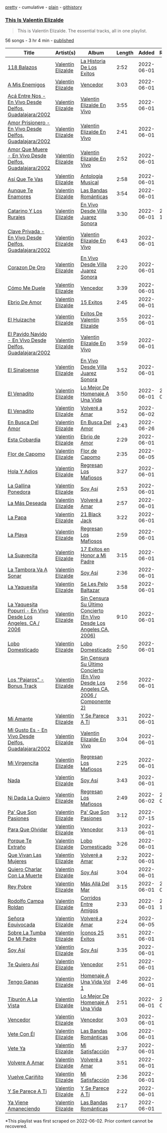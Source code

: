 [pretty](/playlists/pretty/37i9dQZF1DZ06evO26EKuA.md) - cumulative - [plain](/playlists/plain/37i9dQZF1DZ06evO26EKuA) - [githistory](https://github.githistory.xyz/mackorone/spotify-playlist-archive/blob/main/playlists/plain/37i9dQZF1DZ06evO26EKuA)

### [This Is Valentín Elizalde](https://open.spotify.com/playlist/37i9dQZF1DZ06evO26EKuA)

> This is Valentín Elizalde\. The essential tracks, all in one playlist.

56 songs - 3 hr 4 min - [published](https://open.spotify.com/playlist/6BOH8BsKezQ5TxHeOKr4t0)

| Title | Artist(s) | Album | Length | Added | Removed |
|---|---|---|---|---|---|
| [118 Balazos](https://open.spotify.com/track/1x7w8NuVvmSP4r65576eUZ) | [Valentín Elizalde](https://open.spotify.com/artist/3CAhiUHkUYT1mFtVHM9SHA) | [La Historia De Los Exitos](https://open.spotify.com/album/5oDuUiZkrmZeBgdyVcgFL6) | 2:52 | 2022-06-01 |  |
| [A Mis Enemigos](https://open.spotify.com/track/0rRxqhX6w0IWTFSzzRFSOo) | [Valentín Elizalde](https://open.spotify.com/artist/3CAhiUHkUYT1mFtVHM9SHA) | [Vencedor](https://open.spotify.com/album/0k0b9mpJt6tJMT26aIzpoe) | 3:03 | 2022-06-01 |  |
| [Acá Entre Nos \- En Vivo Desde Delfos, Guadalajara/2002](https://open.spotify.com/track/2YBcpGHHvg9vfCosDvTeal) | [Valentín Elizalde](https://open.spotify.com/artist/3CAhiUHkUYT1mFtVHM9SHA) | [Valentin Elizalde En Vivo](https://open.spotify.com/album/59xpl8GLkPx7p6cuEVrZ8L) | 3:55 | 2022-06-01 |  |
| [Amor Prisionero \- En Vivo Desde Delfos, Guadalajara/2002](https://open.spotify.com/track/5XhsSUVmOHvPIrGn7safdH) | [Valentín Elizalde](https://open.spotify.com/artist/3CAhiUHkUYT1mFtVHM9SHA) | [Valentin Elizalde En Vivo](https://open.spotify.com/album/59xpl8GLkPx7p6cuEVrZ8L) | 2:41 | 2022-06-01 |  |
| [Amor Que Muere \- En Vivo Desde Delfos, Guadalajara/2002](https://open.spotify.com/track/2NHZp87Eo4QbgSTYwcFAcs) | [Valentín Elizalde](https://open.spotify.com/artist/3CAhiUHkUYT1mFtVHM9SHA) | [Valentin Elizalde En Vivo](https://open.spotify.com/album/59xpl8GLkPx7p6cuEVrZ8L) | 2:52 | 2022-06-01 |  |
| [Así Que Te Vas](https://open.spotify.com/track/2ztgz4z6ZTBY7kOvEkZ87j) | [Valentín Elizalde](https://open.spotify.com/artist/3CAhiUHkUYT1mFtVHM9SHA) | [Antología Musical](https://open.spotify.com/album/3RlQl1k33Vm0kynw47fTjX) | 2:58 | 2022-06-01 |  |
| [Aunque Te Enamores](https://open.spotify.com/track/0F6ajDDUlAepkLFIyBLS0W) | [Valentín Elizalde](https://open.spotify.com/artist/3CAhiUHkUYT1mFtVHM9SHA) | [Las Bandas Románticas](https://open.spotify.com/album/0msllXlEH4Ndpv2NFcSCBd) | 3:54 | 2022-06-01 |  |
| [Catarino Y Los Rurales](https://open.spotify.com/track/1YLIdBkPxQwklrVk9RlzJP) | [Valentín Elizalde](https://open.spotify.com/artist/3CAhiUHkUYT1mFtVHM9SHA) | [En Vivo Desde Villa Juarez Sonora](https://open.spotify.com/album/0QkFGha0sQ1mFhuUEOKlxy) | 3:30 | 2022-06-01 | 2022-10-11 |
| [Clave Privada \- En Vivo Desde Delfos, Guadalajara/2002](https://open.spotify.com/track/03UlkuvBTpbvaSbAaJUriF) | [Valentín Elizalde](https://open.spotify.com/artist/3CAhiUHkUYT1mFtVHM9SHA) | [Valentin Elizalde En Vivo](https://open.spotify.com/album/59xpl8GLkPx7p6cuEVrZ8L) | 6:43 | 2022-06-01 |  |
| [Corazon De Oro](https://open.spotify.com/track/4mGuAAAyVlYdgORnfrTQpQ) | [Valentín Elizalde](https://open.spotify.com/artist/3CAhiUHkUYT1mFtVHM9SHA) | [En Vivo Desde Villa Juarez Sonora](https://open.spotify.com/album/0QkFGha0sQ1mFhuUEOKlxy) | 2:20 | 2022-06-01 |  |
| [Cómo Me Duele](https://open.spotify.com/track/38jXCpkXh5h6rfrTmNNADe) | [Valentín Elizalde](https://open.spotify.com/artist/3CAhiUHkUYT1mFtVHM9SHA) | [Vencedor](https://open.spotify.com/album/0k0b9mpJt6tJMT26aIzpoe) | 3:39 | 2022-06-01 |  |
| [Ebrio De Amor](https://open.spotify.com/track/4yDTg9PkshhDpmUIVFoYI5) | [Valentín Elizalde](https://open.spotify.com/artist/3CAhiUHkUYT1mFtVHM9SHA) | [15 Exitos](https://open.spotify.com/album/6xLX5b3LhCdmqiu78iHfQd) | 2:45 | 2022-06-01 |  |
| [El Huizache](https://open.spotify.com/track/6GYRz31A9T4PaUbrO5Kprz) | [Valentín Elizalde](https://open.spotify.com/artist/3CAhiUHkUYT1mFtVHM9SHA) | [Exitos De Valentín Elizalde](https://open.spotify.com/album/40Uw1siLm23gdzJGgzpJkB) | 3:55 | 2022-06-01 |  |
| [El Pavido Navido \- En Vivo Desde Delfos, Guadalajara/2002](https://open.spotify.com/track/6HH26pfSrXhOvF7Tvy75R5) | [Valentín Elizalde](https://open.spotify.com/artist/3CAhiUHkUYT1mFtVHM9SHA) | [Valentin Elizalde En Vivo](https://open.spotify.com/album/59xpl8GLkPx7p6cuEVrZ8L) | 3:59 | 2022-06-01 |  |
| [El Sinaloense](https://open.spotify.com/track/64s6BmkogWiJCeFyzSveiM) | [Valentín Elizalde](https://open.spotify.com/artist/3CAhiUHkUYT1mFtVHM9SHA) | [En Vivo Desde Villa Juarez Sonora](https://open.spotify.com/album/0QkFGha0sQ1mFhuUEOKlxy) | 3:52 | 2022-06-01 |  |
| [El Venadito](https://open.spotify.com/track/1LgRHcKeJz6ATJ8SPxWF85) | [Valentín Elizalde](https://open.spotify.com/artist/3CAhiUHkUYT1mFtVHM9SHA) | [Lo Mejor De Homenaje A Una Vida](https://open.spotify.com/album/4IMIycfVRmQVdtKYeoWqqr) | 3:50 | 2022-06-01 | 2022-06-03 |
| [El Venadito](https://open.spotify.com/track/47YN8mvkYqRspTkh6hA7Ow) | [Valentín Elizalde](https://open.spotify.com/artist/3CAhiUHkUYT1mFtVHM9SHA) | [Volveré a Amar](https://open.spotify.com/album/6VMGPpuRXzVUb2zwZjhJ4h) | 3:52 | 2022-06-02 |  |
| [En Busca Del Amor](https://open.spotify.com/track/71j7pKCwVoXQX2U2addBn8) | [Valentín Elizalde](https://open.spotify.com/artist/3CAhiUHkUYT1mFtVHM9SHA) | [En Busca Del Amor](https://open.spotify.com/album/6OyuwCArxeXhjquo17WHhH) | 2:43 | 2022-06-26 |  |
| [Esta Cobardia](https://open.spotify.com/track/17TL9yOtBcUaq4dwq4WBa8) | [Valentín Elizalde](https://open.spotify.com/artist/3CAhiUHkUYT1mFtVHM9SHA) | [Ebrio de Amor](https://open.spotify.com/album/7zaRBfzLrYisxc5092BkLj) | 2:29 | 2022-06-01 |  |
| [Flor de Capomo](https://open.spotify.com/track/4tjXsHj3H4RYPd0vGHmACg) | [Valentín Elizalde](https://open.spotify.com/artist/3CAhiUHkUYT1mFtVHM9SHA) | [Flor de Capomo](https://open.spotify.com/album/0TBSLDwB9LUUUwKLdWdHjf) | 2:35 | 2022-06-05 |  |
| [Hola Y Adios](https://open.spotify.com/track/7eF430WJ46ij8TOEYzyIor) | [Valentín Elizalde](https://open.spotify.com/artist/3CAhiUHkUYT1mFtVHM9SHA) | [Regresan Los Mafiosos](https://open.spotify.com/album/6t1A1wEKK74pqQkS06OTzY) | 3:27 | 2022-06-01 |  |
| [La Gallina Ponedora](https://open.spotify.com/track/7sWpr279lr6tDK5w0js3pC) | [Valentín Elizalde](https://open.spotify.com/artist/3CAhiUHkUYT1mFtVHM9SHA) | [Soy Así](https://open.spotify.com/album/4SrvbBpwiAJf09kK7EvQsk) | 2:53 | 2022-06-01 |  |
| [La Más Deseada](https://open.spotify.com/track/3KvOyxyr3g0OoxuMc0iXUi) | [Valentín Elizalde](https://open.spotify.com/artist/3CAhiUHkUYT1mFtVHM9SHA) | [Volveré a Amar](https://open.spotify.com/album/6VMGPpuRXzVUb2zwZjhJ4h) | 2:57 | 2022-06-01 |  |
| [La Papa](https://open.spotify.com/track/3CnlFw80D6rDYqgQ6ODsAs) | [Valentín Elizalde](https://open.spotify.com/artist/3CAhiUHkUYT1mFtVHM9SHA) | [21 Black Jack](https://open.spotify.com/album/29YDKQOWNWncNxE75t1EY3) | 3:22 | 2022-06-01 |  |
| [La Playa](https://open.spotify.com/track/4I2uRBguWbYidzYUdTjKxZ) | [Valentín Elizalde](https://open.spotify.com/artist/3CAhiUHkUYT1mFtVHM9SHA) | [Regresan Los Mafiosos](https://open.spotify.com/album/6t1A1wEKK74pqQkS06OTzY) | 2:59 | 2022-06-01 |  |
| [La Suavecita](https://open.spotify.com/track/2hHIB7iJW9Pj7sDNqZ2S3g) | [Valentín Elizalde](https://open.spotify.com/artist/3CAhiUHkUYT1mFtVHM9SHA) | [17 Exitos en Honor a Mi Padre](https://open.spotify.com/album/2BzMoa1U74hHKVgLlzKVoU) | 3:15 | 2022-06-01 |  |
| [La Tambora Va A Sonar](https://open.spotify.com/track/1qEVrgmfyslOXCpQsVaf1u) | [Valentín Elizalde](https://open.spotify.com/artist/3CAhiUHkUYT1mFtVHM9SHA) | [Soy Así](https://open.spotify.com/album/4SrvbBpwiAJf09kK7EvQsk) | 2:36 | 2022-06-01 |  |
| [La Yaquesita](https://open.spotify.com/track/4COFVKhvXA3LecFReH6D2v) | [Valentín Elizalde](https://open.spotify.com/artist/3CAhiUHkUYT1mFtVHM9SHA) | [Se Les Pelo Baltazar](https://open.spotify.com/album/6u1WedqeupmhpAlkyNU7XW) | 3:58 | 2022-06-01 |  |
| [La Yaquesita Popurrí \- En Vivo Desde Los Angeles, CA / 2006](https://open.spotify.com/track/0odqSYHLOpCGzRKFrLpJvL) | [Valentín Elizalde](https://open.spotify.com/artist/3CAhiUHkUYT1mFtVHM9SHA) | [Sin Censura Su Último Concierto \(En Vivo Desde Los Angeles CA, 2006\)](https://open.spotify.com/album/65hKWFUh570PVFBopSgfaa) | 9:10 | 2022-06-01 |  |
| [Lobo Domesticado](https://open.spotify.com/track/21dO2n3oshsn3FkbB6Y5Mm) | [Valentín Elizalde](https://open.spotify.com/artist/3CAhiUHkUYT1mFtVHM9SHA) | [Lobo Domesticado](https://open.spotify.com/album/3zLqP9HFFRT6uEI0kOLuNP) | 2:50 | 2022-06-01 |  |
| [Los "Pajaros" \- Bonus Track](https://open.spotify.com/track/6M517vjML2dFAE41OfF1JA) | [Valentín Elizalde](https://open.spotify.com/artist/3CAhiUHkUYT1mFtVHM9SHA) | [Sin Censura Su Último Concierto \(En Vivo Desde Los Angeles CA, 2006 / Componente 2\)](https://open.spotify.com/album/509Khys7Q3ZDhPuGaDL11p) | 2:56 | 2022-06-01 |  |
| [Mi Amante](https://open.spotify.com/track/5bX4DfCjAI8ORKWLX2iiOJ) | [Valentín Elizalde](https://open.spotify.com/artist/3CAhiUHkUYT1mFtVHM9SHA) | [Y Se Parece A Tí](https://open.spotify.com/album/123FJyOsN9p5QU6wGi5sSo) | 3:31 | 2022-06-01 |  |
| [Mi Gusto Es \- En Vivo Desde Delfos, Guadalajara/2002](https://open.spotify.com/track/02fiVilPtgr2v54oU7V0Tz) | [Valentín Elizalde](https://open.spotify.com/artist/3CAhiUHkUYT1mFtVHM9SHA) | [Valentin Elizalde En Vivo](https://open.spotify.com/album/59xpl8GLkPx7p6cuEVrZ8L) | 3:04 | 2022-06-01 |  |
| [Mi Virgencita](https://open.spotify.com/track/2uKWSWKk9Mi7tCFgDg7Tui) | [Valentín Elizalde](https://open.spotify.com/artist/3CAhiUHkUYT1mFtVHM9SHA) | [Regresan Los Mafiosos](https://open.spotify.com/album/6t1A1wEKK74pqQkS06OTzY) | 2:25 | 2022-06-01 |  |
| [Nada](https://open.spotify.com/track/6HYzSzoRXH844SQbLYfNOS) | [Valentín Elizalde](https://open.spotify.com/artist/3CAhiUHkUYT1mFtVHM9SHA) | [Soy Así](https://open.spotify.com/album/4SrvbBpwiAJf09kK7EvQsk) | 3:43 | 2022-06-01 |  |
| [Ni Dada La Quiero](https://open.spotify.com/track/7rBuDjBKbF7Ld0FEbepGy4) | [Valentín Elizalde](https://open.spotify.com/artist/3CAhiUHkUYT1mFtVHM9SHA) | [Regresan Los Mafiosos](https://open.spotify.com/album/6t1A1wEKK74pqQkS06OTzY) | 2:49 | 2022-06-02 | 2022-08-09 |
| [Pa' Que Son Pasiones](https://open.spotify.com/track/3efT4wg1RQG0nkKrN2zegl) | [Valentín Elizalde](https://open.spotify.com/artist/3CAhiUHkUYT1mFtVHM9SHA) | [Pa' Que Son Pasiones](https://open.spotify.com/album/3PBwBac0AfDItVJ7qe4l9U) | 3:12 | 2022-07-15 |  |
| [Para Que Olvidar](https://open.spotify.com/track/3hxkmCgl3XdDfWkyRfjkWh) | [Valentín Elizalde](https://open.spotify.com/artist/3CAhiUHkUYT1mFtVHM9SHA) | [Vencedor](https://open.spotify.com/album/4cPRux21b3M1X668qR5lZ3) | 3:13 | 2022-06-01 |  |
| [Porque Te Extraño](https://open.spotify.com/track/15HZrq9yh0fDrI3RIsmwBe) | [Valentín Elizalde](https://open.spotify.com/artist/3CAhiUHkUYT1mFtVHM9SHA) | [Lobo Domesticado](https://open.spotify.com/album/3zLqP9HFFRT6uEI0kOLuNP) | 3:26 | 2022-06-01 |  |
| [Que Vivan Las Mujeres](https://open.spotify.com/track/42Ja72gm1M9ddPKoIVotVI) | [Valentín Elizalde](https://open.spotify.com/artist/3CAhiUHkUYT1mFtVHM9SHA) | [Volveré a Amar](https://open.spotify.com/album/6VMGPpuRXzVUb2zwZjhJ4h) | 2:32 | 2022-06-01 |  |
| [Quiero Charlar Con La Muerte](https://open.spotify.com/track/7rkHACbUWdirRZ3lrHCxET) | [Valentín Elizalde](https://open.spotify.com/artist/3CAhiUHkUYT1mFtVHM9SHA) | [Soy Así](https://open.spotify.com/album/4SrvbBpwiAJf09kK7EvQsk) | 3:04 | 2022-06-01 |  |
| [Rey Pobre](https://open.spotify.com/track/0E3TI2k9fNZrDb4g73vccP) | [Valentín Elizalde](https://open.spotify.com/artist/3CAhiUHkUYT1mFtVHM9SHA) | [Más Allá Del Mar](https://open.spotify.com/album/4oQk3BkMOumiLgc226fQsH) | 3:15 | 2022-06-01 | 2022-06-14 |
| [Rodolfo Campa Roldan](https://open.spotify.com/track/1zjAw8ZDES8FdCriHShU6s) | [Valentín Elizalde](https://open.spotify.com/artist/3CAhiUHkUYT1mFtVHM9SHA) | [Corridos Entre Amigos](https://open.spotify.com/album/5agaJQWKkXpk8wESkYJPeo) | 2:33 | 2022-06-01 | 2022-10-11 |
| [Señora Equivocada](https://open.spotify.com/track/5R90gu1goaOnbasX1zPWxi) | [Valentín Elizalde](https://open.spotify.com/artist/3CAhiUHkUYT1mFtVHM9SHA) | [Volveré a Amar](https://open.spotify.com/album/6VMGPpuRXzVUb2zwZjhJ4h) | 2:24 | 2022-06-05 |  |
| [Sobre La Tumba De Mi Padre](https://open.spotify.com/track/6jVcf6qobg1VLoYah4jomr) | [Valentín Elizalde](https://open.spotify.com/artist/3CAhiUHkUYT1mFtVHM9SHA) | [Íconos 25 Éxitos](https://open.spotify.com/album/0GKxtrQuqpABUvukziRENV) | 3:51 | 2022-06-01 |  |
| [Soy Así](https://open.spotify.com/track/5O4eVNx9CpTxGLoyLmqn7P) | [Valentín Elizalde](https://open.spotify.com/artist/3CAhiUHkUYT1mFtVHM9SHA) | [Soy Así](https://open.spotify.com/album/4SrvbBpwiAJf09kK7EvQsk) | 3:35 | 2022-06-01 |  |
| [Te Quiero Así](https://open.spotify.com/track/7cfpUwXVmVNwi0e0lKkII3) | [Valentín Elizalde](https://open.spotify.com/artist/3CAhiUHkUYT1mFtVHM9SHA) | [Vencedor](https://open.spotify.com/album/0k0b9mpJt6tJMT26aIzpoe) | 2:51 | 2022-06-01 |  |
| [Tengo Ganas](https://open.spotify.com/track/3v8d12Ogo5N2ucwReogiSq) | [Valentín Elizalde](https://open.spotify.com/artist/3CAhiUHkUYT1mFtVHM9SHA) | [Homenaje A Una Vida Vol 1](https://open.spotify.com/album/4c2ZYYDwVqpfShY6IJGoFi) | 2:46 | 2022-06-01 |  |
| [Tiburón A La Vista](https://open.spotify.com/track/7CUz1DOUHIWyhEacFwp7gO) | [Valentín Elizalde](https://open.spotify.com/artist/3CAhiUHkUYT1mFtVHM9SHA) | [Lo Mejor De Homenaje A Una Vida](https://open.spotify.com/album/4IMIycfVRmQVdtKYeoWqqr) | 2:51 | 2022-06-01 | 2022-09-30 |
| [Vencedor](https://open.spotify.com/track/6tcCTb903f89qDO3ylbhEN) | [Valentín Elizalde](https://open.spotify.com/artist/3CAhiUHkUYT1mFtVHM9SHA) | [Vencedor](https://open.spotify.com/album/0k0b9mpJt6tJMT26aIzpoe) | 3:03 | 2022-06-01 |  |
| [Vete Con Él](https://open.spotify.com/track/11GMhNq5s4B2FTPzi0ahZL) | [Valentín Elizalde](https://open.spotify.com/artist/3CAhiUHkUYT1mFtVHM9SHA) | [Las Bandas Románticas](https://open.spotify.com/album/0msllXlEH4Ndpv2NFcSCBd) | 3:06 | 2022-06-01 |  |
| [Vete Ya](https://open.spotify.com/track/3gqgSM82j6NMAj4Jllr06T) | [Valentín Elizalde](https://open.spotify.com/artist/3CAhiUHkUYT1mFtVHM9SHA) | [Mi Satisfacción](https://open.spotify.com/album/2uJ0YxszsHKfS14kOPmAFl) | 2:37 | 2022-06-01 |  |
| [Volvere A Amar](https://open.spotify.com/track/5QFuPzUEkWsTszwYyswsbB) | [Valentín Elizalde](https://open.spotify.com/artist/3CAhiUHkUYT1mFtVHM9SHA) | [Volveré a Amar](https://open.spotify.com/album/6VMGPpuRXzVUb2zwZjhJ4h) | 3:51 | 2022-06-01 |  |
| [Vuelve Cariñito](https://open.spotify.com/track/2WwkIeLHly6VJuOb1ihhzG) | [Valentín Elizalde](https://open.spotify.com/artist/3CAhiUHkUYT1mFtVHM9SHA) | [Mi Satisfacción](https://open.spotify.com/album/2uJ0YxszsHKfS14kOPmAFl) | 2:36 | 2022-06-01 |  |
| [Y Se Parece A Ti](https://open.spotify.com/track/0XRCG6jacQjl0EkLJheIR8) | [Valentín Elizalde](https://open.spotify.com/artist/3CAhiUHkUYT1mFtVHM9SHA) | [Y Se Parece A Tí](https://open.spotify.com/album/123FJyOsN9p5QU6wGi5sSo) | 2:22 | 2022-06-01 |  |
| [Ya Viene Amaneciendo](https://open.spotify.com/track/5AVJgFRGY7zv55T2XcuJcH) | [Valentín Elizalde](https://open.spotify.com/artist/3CAhiUHkUYT1mFtVHM9SHA) | [Las Bandas Románticas](https://open.spotify.com/album/0msllXlEH4Ndpv2NFcSCBd) | 2:17 | 2022-06-01 |  |

\*This playlist was first scraped on 2022-06-02. Prior content cannot be recovered.
